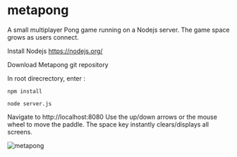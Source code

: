 # metapong

A small multiplayer Pong game running on a Nodejs server. The game space grows as users connect.

Install Nodejs
https://nodejs.org/

Download Metapong git repository

In root direcrectory, enter :

`npm install`

`node server.js`

Navigate to http://localhost:8080
Use the up/down arrows or the mouse wheel to move the paddle.
The space key instantly clears/displays all screens. 

![metapong](https://greduvent.herokuapp.com/informatique/images/metapong.gif)
